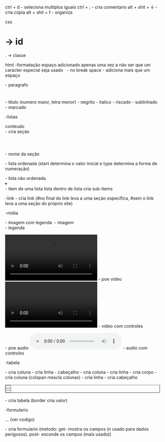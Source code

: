 ctrl + d - seleciona multiplos iguais
ctrl + ; - cria comentario
alt + shit + ↓ - cria cópia
alt + shit + f - organiza

css 
# -> id
. -> classe

html
  -formatação
  espaço adicionado apenas uma vez a não ser que um caracter especial seja usado
  &nbsp; - no break space - adiciona mais que um espaço
  <p> </p> - paragrafo
  <h1>  </h1> - titulo (numero maior, letra menor)
  <b>  </b> - negrito
  <i>  </i> - italico
  <strike>  </strike> - riscado
  <u>  </u> - sublinhado
  <mark>  </mark> - marcado

  -listas
  <section id="salami"> conteudo </section> - cria seção
  <header> </header> - nome da seção
  <ol start="valor_inicial" type="tipo">  </ol> - lista ordenada (start determina o valor inicial e type determina a forma de numeração)
  <ul>  </ul> - lista não ordenada
  <li>  </li> - item de uma lista
  lista dentro de lista cria sub-items

  -link
  <a href="link">  </a> - cria link (#no final do link leva a uma seção específica, #sem o link leva a uma seção do próprio site)

  -midia
  <figure>  </figure> - imagem com legenda
  <img> - imagem
  <figcaption> </figcaption> - legenda

  <video src="link">  </video> - poe video
  <video controls> <source src="link"> </video> - video com controles

  <audio src="link">  </audio> - poe audio
  <audio controls> <source src="link" type="tipo"> </audio> - audio com controles

  -tabela
  <table border="valor">
    <thead> 
      <tr> 
        <th></th> - cria coluna
      </tr> - cria linha
    </thead> - cabeçalho
    <tbody>
        <tr>
            <td></td> - cria coluna
        </tr> - cria linha
    </tbody> - cria corpo
    <tfoot>
        <tr>
            <td colspan="valor"></td> - cria coluna (colspan mescla colunas)
        </tr> - cria linha
    </tfoot> - cria cabeçalho
  </table> - cria tabela (border cria valor)

  -formulario
  <form action="link to server" method="metodo">    
    ... (ver codigo)
  </form> - cria formulario (metodo: get- mostra os campos (n usado para dados perigosos). post- esconde os campos (mais usado))